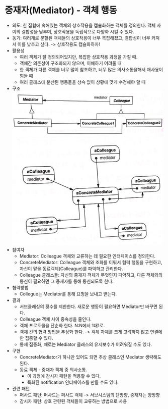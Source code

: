 # 중재자(Mediator) - 객체 행동

* 의도: 한 집합에 속해있는 객체의 상호작용을 캡슐화하는 객체를 정의한다. 객체 사이의 결합성을 낮추며, 상호작용을 독립적으로 다양화 시킬 수 있다.
* 동기: 여러개로 분할된 객체들의 상호작용이 너무 복잡해졌고, 결합성이 너무 커져서 이를 낮추고 싶다. -> 상호작용도 캡슐화하자!
* 활용성
	* 여러 객체가 잘 정의되어있지만, 복잡한 상호작용 과정을 가질 때. 
	* 객체간 의존성이 구조화되지 않으며, 이해하기 어려울 때
	* 한 객체가 다른 객체를 너무 많이 참조하고, 너무 많은 의사소통을해서 재사용이 힘들 때
	* 여러 클래스에 분산된 행동들을 상속 없이 상황에 맞게 수정해야 할 때
* 구조
  ![Mediator](/img/Mediator.JPG)
  ![MediatorModel](/img/MediatorModel.JPG) 
* 참여자
	* Mediator: Colleague 객체와 교류하는 데 필요한 인터페이스를 정의한다.
	* ConcreteMediator:  Colleague 객체와 조화를 이뤄서 협력 행동을 구현하고, 자신이 맡을 동료객체(Colleague)를 파악하고 관리한다.
	*  Colleague 클래스들: 자신의 중재자 객체가 무엇인지 파악하고, 다른 객체와의 통신이 필요하면 그 중재자를 통해 통신되도록 한다.
* 협력방법
	* Collegue는 Mediator를 통해 요청을 보내고 받는다.
* 결과
	* 서브클래싱의 횟수를 제한한다. 새로운 행동이 필요하면 Mediator만 바꾸면 된다.
	* Colleague 객체 사이 종속성을 줄인다.
	* 객체 프로토콜을 단순화 한다. N:N에서 1대1로.
	* 객체 간의 협력 방법을 추상화 한다. -> 객체 자체를 크게 고려하지 않고 연결에만 집중할 수 있다.
	* 통제 집중화, 때로는 Mediator 클래스의 유지보수가 어려워질 수도 있다.
* 구현
	* ConcreteMediator가 하나만 있어도 되면 추상 클래스인 Mediator 생략해도 된다.
	* 동료 객체 - 중재자 객체 중 의사소통. 
		* 이 과정에 감시자 패턴을 적용할 수 있다.
		* 특화된 notification 인터페이스를 만들 수도 있다.
* 관련 패턴
	* 퍼사드 패턴: 퍼사드는 퍼사드 객체 -> 서브시스템의 단방향, 중재자는 양방향
	* 감시자 패턴: 상호 관련된 객체들이 교류하는 방법으로 사용